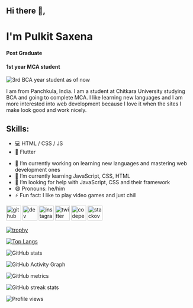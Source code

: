 ## Hi there 👋, 
# I'm Pulkit Saxena
#### Post Graduate
#### 1st year MCA student
![3rd BCA year student as of now](https://i.postimg.cc/prpbxH6C/Untitled.png)

I am from Panchkula, India. I am a student at Chitkara University studying BCA and going to complete MCA. I like learning new languages and I am more interested into web development because I love it when the sites I make look good and work nicely.

## Skills:
* 💻 HTML / CSS / JS
* 📱 Flutter

- 🔭 I’m currently working on  learning new languages and mastering web development ones 
- 🌱 I’m currently learning JavaScript, CSS, HTML 
- 🤔 I’m looking for help with JavaScript, CSS and their framework 
- 😄 Pronouns: he/him 
- ⚡ Fun fact: I like to play video games and just chill 


[<img src='https://cdn.jsdelivr.net/npm/simple-icons@3.0.1/icons/github.svg' alt='github' height='40'>](https://github.com/pulkit-s21)  [<img src='https://cdn.jsdelivr.net/npm/simple-icons@3.0.1/icons/hashnode.svg' alt='dev' height='40'>](https://hashnode.com/@Pulkit-Saxena)  [<img src='https://cdn.jsdelivr.net/npm/simple-icons@3.0.1/icons/instagram.svg' alt='instagram' height='40'>](https://www.instagram.com/https://www.instagram.com/_pulkit_saxena_//)  [<img src='https://cdn.jsdelivr.net/npm/simple-icons@3.0.1/icons/twitter.svg' alt='twitter' height='40'>](https://twitter.com/https://twitter.com/https://twitter.com/Pulkit2104)  [<img src='https://cdn.jsdelivr.net/npm/simple-icons@3.0.1/icons/codepen.svg' alt='codepen' height='40'>](https://codepen.io/https://codepen.io/Pulkit2104)  [<img src='https://cdn.jsdelivr.net/npm/simple-icons@3.0.1/icons/stackoverflow.svg' alt='stackoverflow' height='40'>](https://stackoverflow.com/users/https://stackoverflow.com/users/16843460/pulkit)  

[![trophy](https://github-profile-trophy.vercel.app/?username=pulkit-s21)](https://github.com/ryo-ma/github-profile-trophy)

[![Top Langs](https://github-readme-stats.vercel.app/api/top-langs/?username=pulkit-s21)](https://github.com/anuraghazra/github-readme-stats)

![GitHub stats](https://github-readme-stats.vercel.app/api?username=pulkit-s21&show_icons=true)  

![GitHub Activity Graph](https://activity-graph.herokuapp.com/graph?username=pulkit-s21)  

![GitHub metrics](https://metrics.lecoq.io/pulkit-s21)  

![GitHub streak stats](https://github-readme-streak-stats.herokuapp.com/?user=pulkit-s21)  

![Profile views](https://gpvc.arturio.dev/pulkit-s21)  
